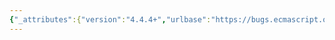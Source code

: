 ```yaml
---
{"_attributes":{"version":"4.4.4+","urlbase":"https://bugs.ecmascript.org/","maintainer":"dherman@mozilla.com"},"bug":{"bug_id":1100,"creation_ts":"2012-11-29 14:09:00 -0800","short_desc":"12.12: upright \"Statement\"","delta_ts":"2012-12-21 18:08:29 -0800","product":"Draft for 6th Edition","component":"editorial issue","version":"Rev 12: November 22, 2012 Draft","rep_platform":"All","op_sys":"All","bug_status":"RESOLVED","resolution":"FIXED","priority":"Normal","bug_severity":"minor","everconfirmed":true,"reporter":{"uid":"jmdyck","name":"Michael Dyck"},"assigned_to":{"uid":"allen","name":"Allen Wirfs-Brock"},"long_desc":[{"commentid":2910,"comment_count":0,"who":{"uid":"jmdyck","name":"Michael Dyck"},"bug_when":"2012-11-29 14:09:15 -0800","thetext":"In 12.12 \"Labelled Statements\",\nunder \"Runtime Semantics: Labelled Evaluation\",\nstep 3 says:\n    If Statement is either LabelledStatement or BreakableStatement, then\n\nPut \"Statement\" in an italic font."},{"commentid":2935,"comment_count":1,"who":{"uid":"allen","name":"Allen Wirfs-Brock"},"bug_when":"2012-12-01 09:40:09 -0800","thetext":"fixed in rev 13 editor's draft"}]}}
---
```

